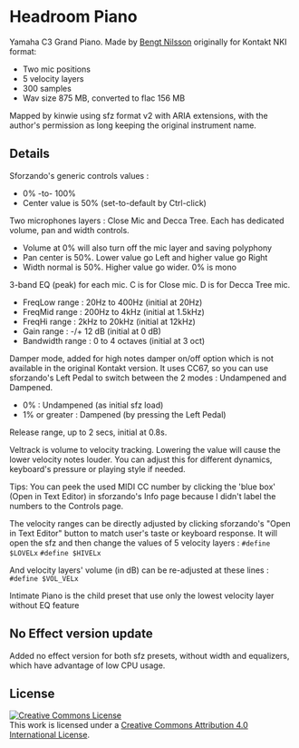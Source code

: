 # Headroom Piano

Yamaha C3 Grand Piano.
Made by [Bengt Nilsson] originally for Kontakt NKI format:

- Two mic positions
- 5 velocity layers
- 300 samples
- Wav size 875 MB, converted to flac 156 MB

Mapped by kinwie using sfz format v2 with ARIA extensions,
with the author's permission as long keeping the original instrument name.

## Details

Sforzando's generic controls values :
- 0% -to- 100%
- Center value is 50% (set-to-default by Ctrl-click)

Two microphones layers : Close Mic and Decca Tree.
Each has dedicated volume, pan and width controls.

- Volume at 0% will also turn off the mic layer and saving polyphony
- Pan center is 50%. Lower value go Left and higher value go Right
- Width normal is 50%. Higher value go wider. 0% is mono

3-band EQ (peak) for each mic.
C is for Close mic.
D is for Decca Tree mic.

- FreqLow range : 20Hz to 400Hz (initial at 20Hz)
- FreqMid range : 200Hz to 4kHz (initial at 1.5kHz)
- FreqHi range : 2kHz to 20kHz (initial at 12kHz)
- Gain range : -/+ 12 dB (initial at 0 dB)
- Bandwidth range : 0 to 4 octaves (initial at 3 oct)

Damper mode, added for high notes damper on/off option which is not available in the original Kontakt version.
It uses CC67, so you can use sforzando's Left Pedal to switch between the 2 modes : Undampened and Dampened.
- 0% : Undampened (as initial sfz load)
- 1% or greater : Dampened (by pressing the Left Pedal)

Release range, up to 2 secs, initial at 0.8s.

Veltrack is volume to velocity tracking.
Lowering the value will cause the lower velocity notes louder.
You can adjust this for different dynamics, keyboard's pressure or playing style if needed.

Tips:
You can peek the used MIDI CC number by clicking the 'blue box' (Open in Text Editor) in sforzando's Info page because I didn't label the numbers to the Controls page.

The velocity ranges can be directly adjusted by clicking sforzando's "Open in Text Editor" button to match user's taste or keyboard response.
It will open the sfz and then change the values of 5 velocity layers :
`#define $LOVELx`
`#define $HIVELx`

And velocity layers' volume (in dB) can be re-adjusted at these lines :
`#define $VOL_VELx`

Intimate Piano is the child preset that use only the lowest velocity layer without EQ feature

## No Effect version update

Added no effect version for both sfz presets, without width and equalizers, which have advantage of low CPU usage.

## License

<a rel="license" href="http://creativecommons.org/licenses/by/4.0/">
<img alt="Creative Commons License" style="border-width:0"
src="https://i.creativecommons.org/l/by/4.0/88x31.png" /></a><br />
This work is licensed under a <a rel="license"
href="http://creativecommons.org/licenses/by/4.0/">
Creative Commons Attribution 4.0 International License</a>.

[Bengt Nilsson]: http://www.bengtnilsson.com/samplelibraries.html
